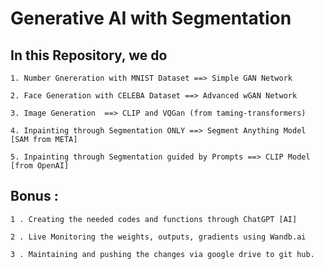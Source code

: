 # Generative AI with Segmentation

## In this Repository, we do

    1. Number Gnereration with MNIST Dataset ==> Simple GAN Network

    2. Face Generation with CELEBA Dataset ==> Advanced wGAN Network
    
    3. Image Generation  ==> CLIP and VQGan (from taming-transformers)
    
    4. Inpainting through Segmentation ONLY ==> Segment Anything Model [SAM from META]
    
    5. Inpainting through Segmentation guided by Prompts ==> CLIP Model [from OpenAI]

## Bonus : 
    
    1 . Creating the needed codes and functions through ChatGPT [AI]
    
    2 . Live Monitoring the weights, outputs, gradients using Wandb.ai 
    
    3 . Maintaining and pushing the changes via google drive to git hub.
    
